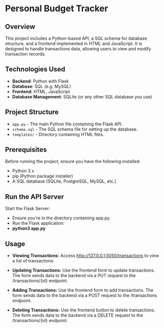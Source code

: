 # Personal Budget Tracker

## Overview

This project includes a Python-based API, a SQL schema for database structure, and a frontend implemented in HTML and JavaScript. It is designed to handle transactions data, allowing users to view and modify transaction records.

## Technologies Used

- **Backend**: Python with Flask
- **Database**: SQL (e.g. MySQL)
- **Frontend**: HTML, JavaScript
- **Database Management**: SQLite (or any other SQL database you use)

## Project Structure

- `app.py` - The main Python file containing the Flask API.
- `schema.sql` - The SQL schema file for setting up the database.
- `templates/` - Directory containing HTML files.

## Prerequisites

Before running the project, ensure you have the following installed:
- Python 3.x
- pip (Python package installer)
- A SQL database (SQLite, PostgreSQL, MySQL, etc.)

## Run the API Server

Start the Flask Server:
- Ensure you're in the directory containing app.py.
- Run the Flask application:
- **python3 app.py**

## Usage

- **Viewing Transactions:**
Access http://127.0.0.1:5050/transactions to view a list of transactions.

- **Updating Transactions:**
Use the frontend form to update transactions. The form sends data to the backend via a PUT request to the /transactions/{id} endpoint.

- **Adding Transactions:**
Use the frontend form to add transactions. The form sends data to the backend via a POST request to the /transactions endpoint.

- **Deleting Transactions:**
Use the frontend button to delete transactions. The form sends data to the backend via a DELETE request to the /transactions/{id} endpoint.
